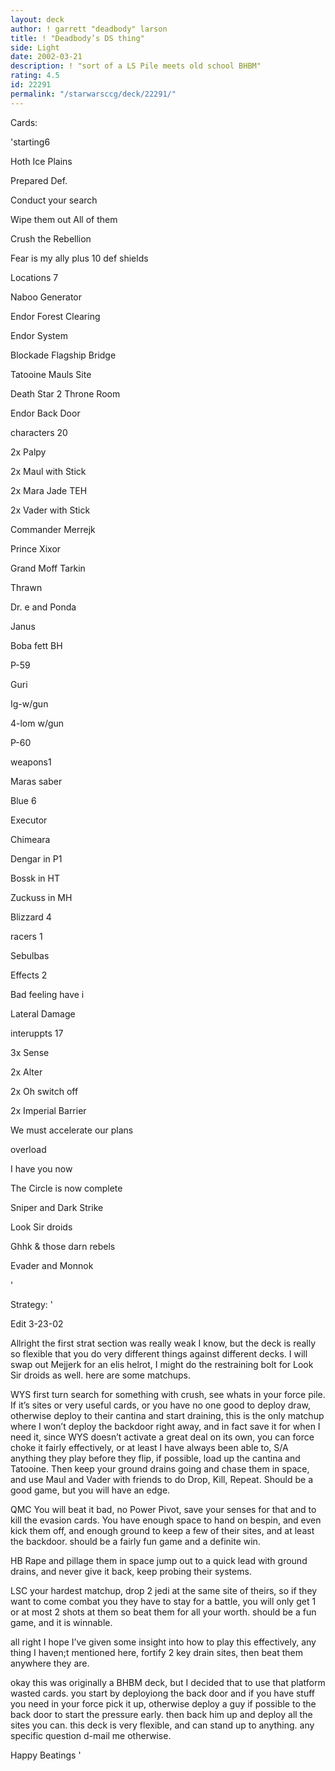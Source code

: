 ```yaml
---
layout: deck
author: ! garrett "deadbody" larson
title: ! "Deadbody’s DS thing"
side: Light
date: 2002-03-21
description: ! "sort of a LS Pile meets old school BHBM"
rating: 4.5
id: 22291
permalink: "/starwarsccg/deck/22291/"
---
```

Cards: 

'starting6

Hoth Ice Plains

Prepared Def.

Conduct your search

Wipe them out All of them

Crush the Rebellion

Fear is my ally plus 10 def shields


Locations 7

Naboo Generator

Endor Forest Clearing

Endor System

Blockade Flagship Bridge

Tatooine Mauls Site

Death Star 2 Throne Room

Endor Back Door


characters 20

2x Palpy

2x Maul with Stick

2x Mara Jade TEH

2x Vader with Stick

Commander Merrejk

Prince Xixor

Grand Moff Tarkin

Thrawn

Dr. e and Ponda

Janus

Boba fett BH

P-59

Guri

Ig-w/gun

4-lom w/gun

P-60


weapons1

Maras saber


Blue 6

Executor

Chimeara

Dengar in P1

Bossk in HT

Zuckuss in MH

Blizzard 4


racers 1

Sebulbas


Effects 2

Bad feeling have i

Lateral Damage


interuppts 17

3x Sense

2x Alter

2x Oh switch off

2x Imperial Barrier

We must accelerate our plans

overload

I have you now

The Circle is now complete

Sniper and Dark Strike

Look Sir droids

Ghhk & those darn rebels

Evader and Monnok


'

Strategy: '

Edit 3-23-02 

Allright the first strat section was really weak I know, but the deck is really so flexible that you do very different things against different decks.  I will swap out Mejjerk for an elis helrot, I might do the restraining bolt for Look Sir droids as well.  here are some matchups.


WYS first turn search for something with crush, see whats in your force pile.  If it’s sites or very useful cards, or you have no one good to deploy draw, otherwise deploy to their cantina and start draining, this is the only matchup where I won’t deploy the backdoor right away, and in fact save it for when I need it, since WYS doesn’t activate a great deal on its own, you can force choke it fairly effectively, or at least I have always been able to, S/A anything they play before they flip, if possible, load up the cantina and Tatooine.  Then keep your ground drains going and chase them in space, and use Maul and Vader with friends to do Drop, Kill, Repeat.  Should be a good game, but you will have an edge.


QMC  You will beat it bad, no Power Pivot, save your senses for that and to kill the evasion cards.  You  have enough space to hand on bespin, and even kick them off, and enough ground to keep a few of their sites, and at least the backdoor.  should be a fairly fun game and a definite win.


HB Rape and pillage them in space jump out to a quick lead with ground drains, and never give it back, keep probing their systems.


LSC your hardest matchup, drop 2 jedi at the same site of theirs, so if they want to come combat you they have to stay for a battle, you will only get 1 or at most 2 shots at them so beat them for all your worth.  should be a fun game, and it is winnable.


all right I hope I’ve given some insight into how to play this effectively, any thing I haven;t mentioned here, fortify 2 key drain sites, then beat them anywhere they are.





okay this was originally a BHBM deck, but I decided that to use that platform wasted cards.  you start by deployiong the back door and if you have stuff you need in your force pick it up, otherwise deploy a guy if possible to the back door to start the pressure early.  then back him up and deploy all the sites you can.  this deck is very flexible, and can stand up to anything.  any specific question d-mail me otherwise.


Happy Beatings  '
